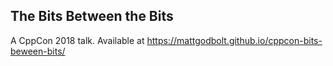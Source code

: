 The Bits Between the Bits
--------------------

A CppCon 2018 talk. Available at https://mattgodbolt.github.io/cppcon-bits-beween-bits/
